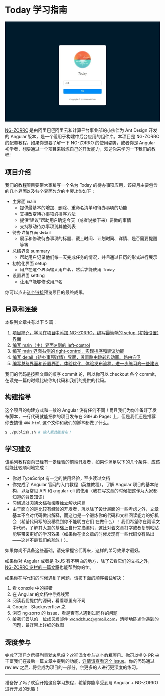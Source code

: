 # Today 学习指南

![](./img/title.jpg)

[NG-ZORRO](https://link.zhihu.com/?target=http%3A//ng.ant.design/docs/introduce/zh) 是由阿里巴巴阿里云和计算平台事业部的小伙伴为 Ant Design 开发的 Angular 版本，是一个适用于构建中后台应用的组件库。本项目是 NG-ZORRO 的配套教程。如果你想要了解一下 NG-ZORRO 的使用姿势，或者你是 Angular 初学者，想要通过一个项目来锻炼自己的开发能力，欢迎你来学习一下我们的教程!

## 项目介绍

我们的教程项目要带大家编写一个名为 Today 的待办事项应用，该应用主要包含的几个界面以及各个界面包含的主要功能如下：

* 主界面 main
    * 提供最基本的增加、删除、重命名清单和待办事项的功能
    * 支持改变待办事项的排序方法
    * 提供“建议”帮助用户确定今天（或者说接下来）要做的事情
    * 支持移动待办事项到其他列表
* 待办详情界面 detail
    * 展示和修改待办事项的标题、截止时间、计划时间、详情、是否需要提醒等等
* 总结界面 summary
    * 帮助用户记录他们每一天完成任务的情况，并且通过日历的形式进行展示
* 初始化界面 setup
    * 用户在这个界面输入用户名，然后才能使用 Today
* 设置界面 setting
    * 让用户能够修改用户名

你可以点击[这个链接](https://ng-zorro.github.io/today-ng-steps/setup)预览项目的最终成果。

## 目录和连接

本系列文章共有以下 5 篇：

1. [项目简介，学习在项目中添加 NG-ZORRO，编写最简单的 setup（初始设置）界面](./tutorial/1.md)
2. [编写 main（主）界面左侧的 left-control](./tutorial/2.md)
3. [编写 main 界面右侧的 right-control，实现排序和建议功能](./tutorial/3.md)
4. [编写 detail（待办事项详情）界面，设置路由跳转和动画、路由守卫](./tutorial/4.md)
5. [编写总结界面和设置界面、体验优化、体验发布流程，进一步练习的一些建议](./tutorial/5.md)

我们的代码是按照文章的顺序 commit 的，所以你可以 checkout 各个 commit，在读完一篇的时候比较你的代码和我们的提供的代码。

## 构建指导

这个项目的构建方式和一般的 Angular 没有任何不同！而且我们为你准备好了发布脚本，一行代码就能把你的项目发布在 GitHub Pages 上，但是我们还是推荐你去搞懂 `404.html` 这个文件和我们的脚本都做了什么。

```bash
$ ./publish.sh # 输入我就能发布！
```

## 学习建议

该系列教程面向已经有一定经验的前端开发者，如果你满足以下的几个条件，应该就能比较顺利地完成：

* 你对 TypeScript 有一定的使用经验，至少读过文档
* 你完成了 Angular 官网的入门教程（英雄教程），了解 Angular 项目的基本结构，以及常见 API 和 angular-cli 的使用（我在写文章的时候把这作为大家都知道的背景知识）
* 习惯通过阅读文档和搜索独立解决问题
* 由于面向的是比较有经验的开发者，所以除了设计层面的一些考虑之外，文章基本不会对代码做出解释，而这也是一个锻炼你的代码和文档阅读能力的好机会（希望代码写的没糟糕到你不能明白它们 在做什么）！我们希望你在阅读文中代码，了解其大意的基础上自行完成编码，这比对着文章打字或者复制粘贴能够带来更好的学习效果（如果你在读文章的时候发现有一些代码没有贴出——这并不是我们的疏忽！）。

如果你尚不具备这些基础，请先掌握它们再来，这样的学习效果才最好。

如果你对 Angular 或者是 RxJS 有不明白的地方，除了去看它们的文档之外，[NG-ZORRO 专栏的一篇文章](http://zhuanlan.zhihu.com/p/36385830)也能帮到你的忙。

如果你在写代码的时候遇到了问题，请按下面的顺序尝试解决：

1. 看 console 中的报错
2. 在 Angular 的文档中寻找线索
3. 阅读我们提供的源码，看看哪里有不同
4. Google，Stackoverflow 之
5. 浏览 ng-zorro 的 issue，看是否有人遇到过同样的问题
6. 给我们团队的一位成员发邮件 wendzhue@gmail.com，清晰地陈述你遇到的问题，最好带上详细的截图

## 深度参与

完成了项目之后感到意犹未尽吗？欢迎深度参与这个教程项目。你可以提交 PR 来丰富我们在最后一篇文章中提到的功能，[详情请查看这个 issue](https://github.com/NG-ZORRO/today-ng-steps/issues/2)。你的代码通过 review 之后，将会成为项目的一部分，供更多的人进行更深度的练习。

---

准备好了吗？欢迎开始这段学习旅程，希望你能享受到用 Angular + NG-ZORRO 进行开发的乐趣！

